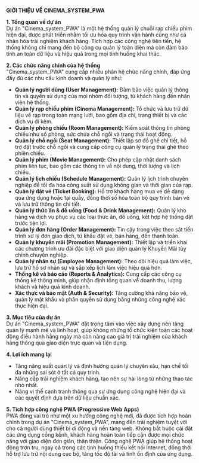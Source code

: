 **GIỚI THIỆU VỀ CINEMA_SYSTEM_PWA**

**1. Tổng quan về dự án**  
Dự án "Cinema_system_PWA" là một hệ thống quản lý chuỗi rạp chiếu phim hiện đại, được phát triển nhằm tối ưu hóa quy trình vận hành cũng như cá nhân hóa trải nghiệm khách hàng. Tích hợp các công nghệ tiên tiến, hệ thống không chỉ mang đến bộ công cụ quản lý toàn diện mà còn đảm bảo tính an toàn dữ liệu và hiệu quả trong mọi tình huống khai thác.

**2. Các chức năng chính của hệ thống**  
"Cinema_system_PWA" cung cấp nhiều phân hệ chức năng chính, đáp ứng đầy đủ các nhu cầu kinh doanh và quản lý như:  

- **Quản lý người dùng (User Management):** Đảm bảo việc quản lý thông tin và quyền sử dụng của mọi nhóm đối tượng, từ khách hàng đến nhân viên hệ thống.  
- **Quản lý rạp chiếu phim (Cinema Management):** Tổ chức và lưu trữ dữ liệu về rạp trong toàn mạng lưới, bao gồm địa chỉ, trang thiết bị và các dịch vụ đi kèm.  
- **Quản lý phòng chiếu (Room Management):** Kiểm soát thông tin phòng chiếu như số phòng, sức chứa chỗ ngồi và trạng thái hoạt động.  
- **Quản lý chỗ ngồi (Seat Management):** Thiết lập sơ đồ ghế chi tiết, hỗ trợ đặt trước chỗ ngồi và cung cấp công cụ quản lý trạng thái ghế theo phiên chiếu.  
- **Quản lý phim (Movie Management):** Cho phép cập nhật danh sách phim liên tục, bao gồm các thông tin về nội dung, thời lượng và lịch chiếu.  
- **Quản lý lịch chiếu (Schedule Management):** Quản lý lịch trình chuyên nghiệp để tối đa hóa công suất sử dụng không gian và thời gian của rạp.  
- **Quản lý đặt vé (Ticket Booking):** Hỗ trợ khách hàng mua vé dễ dàng qua ứng dụng hoặc tại quầy, đồng thời số hóa toàn bộ quy trình bán vé và lưu trữ thông tin chi tiết.  
- **Quản lý thức ăn & đồ uống (Food & Drink Management):** Quản lý kho hàng và dịch vụ phục vụ các loại thức ăn, đồ uống, kết hợp hệ thống đặt trước tiện lợi.  
- **Quản lý đơn hàng (Order Management):** Tin cậy trong việc theo sát tiến trình xử lý đơn giao dịch, từ khâu đặt vé, bán hàng, đến thanh toán.  
- **Quản lý khuyến mãi (Promotion Management):** Thiết lập và triển khai các chương trình ưu đãi đặc biệt với giao diện quản lý Khuyến Mãi tùy chỉnh chuyên nghiệp.  
- **Quản lý nhân sự (Employee Management):** Theo dõi hiệu quả làm việc, lưu trữ hồ sơ nhân sự và sắp xếp lịch làm việc hiệu quả hơn.  
- **Thống kê và báo cáo (Reports & Analytics):** Cung cấp các công cụ thống kê thông minh, giúp nhận định tổng quan về doanh thu, lượng khách và hiệu quả kinh doanh.  
- **Xác thực và bảo mật (Auth & Security):** Tăng cường khả năng bảo vệ, quản lý mật khẩu và phân quyền sử dụng bằng những công nghệ xác thực hiện đại.

**3. Mục tiêu của dự án**  
Dự án "Cinema_system_PWA" đặt trọng tâm vào việc xây dựng nền tảng quản lý mạnh mẽ và linh hoạt, giúp không những tổ chức kiện toàn các hoạt động điều hành hằng ngày mà còn nâng cao giá trị trải nghiệm của khách hàng thông qua giao diện trực quan và tiện dụng.

**4. Lợi ích mang lại**  
- Tăng năng suất quản lý và định hướng quản lý chuyên sâu, hạn chế tối đa những sai sót ở tất cả quy trình.  
- Nâng cấp trải nghiệm khách hàng, tạo nên sự hài lòng từ những thao tác nhỏ nhất.  
- Nâng vị thế cạnh tranh thông qua sự ứng dụng công nghệ hiện đại và các quyết định dựa trên dữ liệu chuẩn xác.

**5. Tích hợp công nghệ PWA (Progressive Web Apps)**  
PWA đóng vai trò như một xu hướng công nghệ mới, đã được tích hợp hoàn chỉnh trong dự án "Cinema_system_PWA", mang đến trải nghiệm tuyệt vời cho cả người dùng thiết bị di động và nền tảng web. Không bắt buộc cài đặt các ứng dụng cồng kềnh, khách hàng hoàn toàn tiếp cận được mọi chức năng với giao diện đơn giản, thân thiện. Công nghệ PWA giúp hệ thống hoạt động trơn tru, ngay cả trong các tình huống thiếu kết nối Internet, đồng thời hỗ trợ lưu trữ nội dung cục bộ, tăng tốc độ tải và tính ổn định của ứng dụng.  
